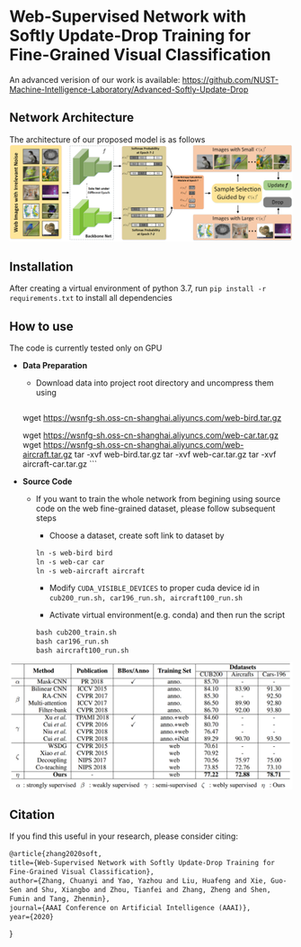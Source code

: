 # Web-Supervised Network with Softly Update-Drop Training for Fine-Grained Visual Classification

An advanced verision of our work is available:
https://github.com/NUST-Machine-Intelligence-Laboratory/Advanced-Softly-Update-Drop

Network Architecture
--------------------
The architecture of our proposed model is as follows
![network](network.png)

Installation
------------
After creating a virtual environment of python 3.7, run `pip install -r requirements.txt` to install all dependencies

How to use
------------
The code is currently tested only on GPU
* **Data Preparation**
    - Download data into project root directory and uncompress them using
        ```
	wget https://wsnfg-sh.oss-cn-shanghai.aliyuncs.com/web-bird.tar.gz
	
	wget https://wsnfg-sh.oss-cn-shanghai.aliyuncs.com/web-car.tar.gz
	wget https://wsnfg-sh.oss-cn-shanghai.aliyuncs.com/web-aircraft.tar.gz
        tar -xvf web-bird.tar.gz
        tar -xvf web-car.tar.gz
        tar -xvf aircraft-car.tar.gz
        ```
* **Source Code**

    - If you want to train the whole network from begining using source code on the web fine-grained dataset, please follow subsequent steps
    
      - Choose a dataset, create soft link to dataset by
       ```
       ln -s web-bird bird
       ln -s web-car car
       ln -s web-aircraft aircraft
       ```

      - Modify `CUDA_VISIBLE_DEVICES` to proper cuda device id in  ``` cub200_run.sh, car196_run.sh, aircraft100_run.sh ```
      
      - Activate virtual environment(e.g. conda) and then run the script
       ```
       bash cub200_train.sh
       bash car196_run.sh
       bash aircraft100_run.sh
       ```

![table](performance.png)

## Citation

If you find this useful in your research, please consider citing:

    @article{zhang2020soft,
	title={Web-Supervised Network with Softly Update-Drop Training for Fine-Grained Visual Classification},
	author={Zhang, Chuanyi and Yao, Yazhou and Liu, Huafeng and Xie, Guo-Sen and Shu, Xiangbo and Zhou, Tianfei and Zhang, Zheng and Shen, Fumin and Tang, Zhenmin},
	journal={AAAI Conference on Artificial Intelligence (AAAI)},
	year={2020}
}
